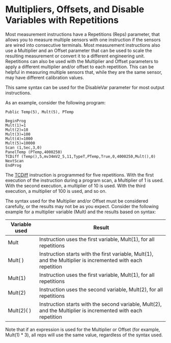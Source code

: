 # Multipliers, Offsets, and Disable Variables with Repetitions

Most measurement instructions have a Repetitions (Reps) parameter, that allows you to measure multiple sensors with one instruction if the sensors are wired into consecutive terminals. Most measurement instructions also use a Multiplier and an Offset parameter that can be used to scale the resulting measurement or convert it to a different engineering unit. Repetitions can also be used with the Multiplier and Offset parameters to apply a different multiplier and/or offset to each repetition. This can be helpful in measuring multiple sensors that, while they are the same sensor, may have different calibration values.

This same syntax can be used for the DisableVar parameter for most output instructions.

As an example, consider the following program:

```
Public Temp(5), Mult(5), PTemp

BeginProg
Mult(1)=1
Mult(2)=10
Mult(3)=100
Mult(4)=1000
Mult(5)=10000
Scan (1,Sec,3,0)
PanelTemp (PTemp,4000250)
TCDiff (Temp(),5,mv34mV2_5,11,TypeT,PTemp,True,0,4000250,Mult(),0)
NextScan
EndProg
```

The [TCDiff](../Instructions/tcdiff.md) instruction is programmed for five repetitions. With the first execution of the instruction during a program scan, a Multiplier of 1 is used. With the second execution, a multiplier of 10 is used. With the third execution, a multiplier of 100 is used, and so on.

The syntax used for the Multiplier and/or Offset must be considered carefully, or the results may not be as you expect. Consider the following example for a multiplier variable (Mult) and the results based on syntax:

| Variable used | Result                                                                                                       |
| ------------- | ------------------------------------------------------------------------------------------------------------ |
| Mult          | Instruction uses the first variable, Mult(1), for all repetitions                                            |
| Mult( )       | Instruction starts with the first variable, Mult(1), and the Multiplier is incremented with each repetition  |
| Mult(1)       | Instruction uses the first variable, Mult(1), for all repetitions                                            |
| Mult(2)       | Instruction uses the second variable, Mult(2), for all repetitions                                           |
| Mult(2)( )    | Instruction starts with the second variable, Mult(2), and the Multiplier is incremented with each repetition |

Note that if an expression is used for the Multiplier or Offset (for example, Mult(1) \* 3), all reps will use the same value, regardless of the syntax used.
